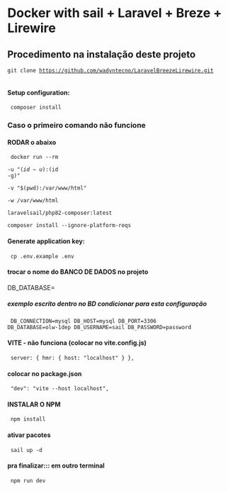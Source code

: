# Docker with sail + Laravel + Breze + Lirewire

## Procedimento na instalação deste projeto

<code>git clone https://github.com/wadyntecno/LaravelBreezeLirewire.git <renomearoprojeto> </code>

#### Setup configuration:
<code>  composer install </code>

### Caso  o primeiro comando não funcione
#### RODAR o abaixo
<code> docker run --rm \
    -u "$(id -u):$(id -g)" \
    -v "$(pwd):/var/www/html" \
    -w /var/www/html \
    laravelsail/php82-composer:latest \
    composer install --ignore-platform-reqs </code>

#### Generate application key:
<code> cp .env.example .env </code>

#### trocar o nome do BANCO DE DADOS no projeto 
<p>DB_DATABASE=<mesmoNomeDoProjeto></p>

####
##### exemplo escrito dentro no BD condicionar para esta configuração
<code> DB_CONNECTION=mysql
DB_HOST=mysql
DB_PORT=3306
DB_DATABASE=olw-1dep
DB_USERNAME=sail
DB_PASSWORD=password </code>

#### VITE - não funciona (colocar no vite.config.js)
<code> server: {
        hmr: {
            host: "localhost"
        }
    }, </code>

#### colocar no package.json
<code>   "dev": "vite --host localhost", </code>

#### INSTALAR O NPM
<code> npm install </code>

#### ativar pacotes
<code> sail up -d </code>

#### pra finalizar::: em outro terminal
<code> npm run dev </code>

